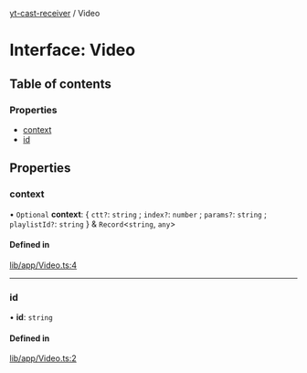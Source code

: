 [yt-cast-receiver](../README.md) / Video

# Interface: Video

## Table of contents

### Properties

- [context](Video.md#context)
- [id](Video.md#id)

## Properties

### context

• `Optional` **context**: { `ctt?`: `string` ; `index?`: `number` ; `params?`: `string` ; `playlistId?`: `string`  } & `Record`<`string`, `any`\>

#### Defined in

[lib/app/Video.ts:4](https://github.com/patrickkfkan/yt-cast-receiver/blob/9c3f7bb/src/lib/app/Video.ts#L4)

___

### id

• **id**: `string`

#### Defined in

[lib/app/Video.ts:2](https://github.com/patrickkfkan/yt-cast-receiver/blob/9c3f7bb/src/lib/app/Video.ts#L2)
